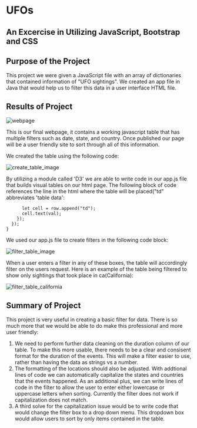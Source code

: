 # UFOs
## An Excercise in Utilizing JavaScript, Bootstrap and CSS

## Purpose of the Project
This project we were given a JavaScript file with an array of dictionaries that contained information of "UFO sightings".  We created an app file in Java that would help us to filter this data in a user interface HTML file.

## Results of Project

![webpage](webpage_image_address)

This is our final webpage, it contains a working javascript table that has multiple filters such as date, state, and country.  Once published our page will be a user friendly site to sort through all of this information.

We created the table using the following code:

![create_table_image](githubaddress_create_table)

By utilizing a module called 'D3' we are able to write code in our app.js file that builds visual tables on our html page.  The following block of code references the line in the html where the table will be placed("td" abbreviates 'table data':

```    Object.values(dataRow).forEach((val) => {
      let cell = row.append("td");
      cell.text(val);
    });
  });
}
```

We used our app.js file to create filters in the following code block:

![filter_table_image](github_filter_table)

When a user enters a filter in any of these boxes, the table will accordingly filter on the users request.  Here is an example of the table being filtered to show only sightings that took place in ca(California):

![filter_table_california](github_california_filter)


## Summary of Project

This project is very useful in creating a basic filter for data.  There is so much more that we would be able to do make this professional and more user friendly:
1. We need to perform further data cleaning on the duration column of our table.  To make this more usable, there needs to be a clear and consisent format for the duration of the events.  This will make a filter easier to use, rather than having the data as strings vs a number.
2. The formatting of the locations should also be adjusted.  With addtional lines of code we can automatically capitalize the states and countries that the events happened.  As an additional plus, we can write lines of code in the filter to allow the user to enter either lowercase or uppercase letters when sorting.  Currently the filter does not work if capitalization does not match.
3. A third solve for the capitalization issue would be to write code that would change the filter box to a drop down menu.  This dropdown box would allow users to sort by only items contained in the table. 
